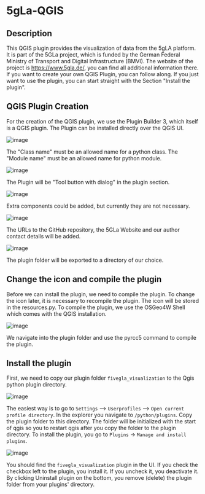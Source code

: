 # 5gLa-QGIS

## Description

This QGIS plugin provides the visualization of data from the 5gLA platform. It is part of the 5GLa project, which is
funded by the German Federal Ministry of Transport and Digital Infrastructure (BMVI). The website of the project
is https://www.5gla.de/, you can find all additional information there.
If you want to create your own QGIS Plugin, you can follow along. If you just want to use the plugin, you can start
straight with the Section "Install the plugin".

## QGIS Plugin Creation

For the creation of the QGIS plugin, we use the Plugin Builder 3, which itself is a QGIS plugin. The Plugin can be
installed directly over the QGIS UI.

![image](https://github.com/vitrum-connect/5gla-qgis/assets/86096399/ae974bdd-67e0-49ac-9afb-45e81a1f7f6b)

The "Class name" must be an allowed name for a python class. The "Module name" must be an allowed name for python
module.

![image](https://github.com/vitrum-connect/5gla-qgis/assets/86096399/934743a6-27a9-4777-a00b-1b5481ad2430)

The Plugin will be "Tool button with dialog" in the plugin section.

![image](https://github.com/vitrum-connect/5gla-qgis/assets/86096399/2c970a2a-bb3e-4a2f-8bac-ea576dc4ee85)

Extra components could be added, but currently they are not necessary.

![image](https://github.com/vitrum-connect/5gla-qgis/assets/86096399/8c00fbb7-e1a3-4c40-a9b1-2edcb1291288)

The URLs to the GitHub repository, the 5GLa Website and our author contact details will be added.

![image](https://github.com/vitrum-connect/5gla-qgis/assets/86096399/9a0e7c51-b6cc-4ee2-8be9-fae85d54e60d)

The plugin folder will be exported to a directory of our choice.

## Change the icon and compile the plugin

Before we can install the plugin, we need to compile the plugin. To change the icon later, it is necessary to recompile
the plugin. The icon will be stored in the resources.py. To compile the plugin, we use the OSGeo4W Shell which comes
with the QGIS installation.

![image](https://github.com/vitrum-connect/5gla-qgis/assets/86096399/20ceb028-cdc8-47b6-9c32-650e0ef01c50)

We navigate into the plugin folder and use the pyrcc5 command to compile the plugin.

## Install the plugin

First, we need to copy our plugin folder `fivegla_visualization` to the Qgis python plugin directory.

![image](https://github.com/vitrum-connect/5gla-qgis/assets/86096399/651d9cd2-6b21-4075-b91f-8df3f43cb7a0)

The easiest way is to go to `Settings` --> `Userprofiles` --> `Open current profile directory`. In the explorer you
navigate to `/python/plugins`. Copy the plugin folder to this directory. The folder will be initialized with the start
of qgis so you to restart qgis after you copy the folder to the plugin directory. To install the plugin, you go to
`Plugins` -> `Manage and install plugins`.

![image](https://github.com/vitrum-connect/5gla-qgis/assets/86096399/1a4f070f-f8a5-4f7a-80be-2811286c20e5)

You should find the `fivegla_visualization` plugin in the UI. If you check the checkbox left to the plugin, you install it. If
you uncheck it, you deactivate it. By clicking Uninstall plugin on the bottom, you remove (delete) the plugin folder
from your plugins' directory.
